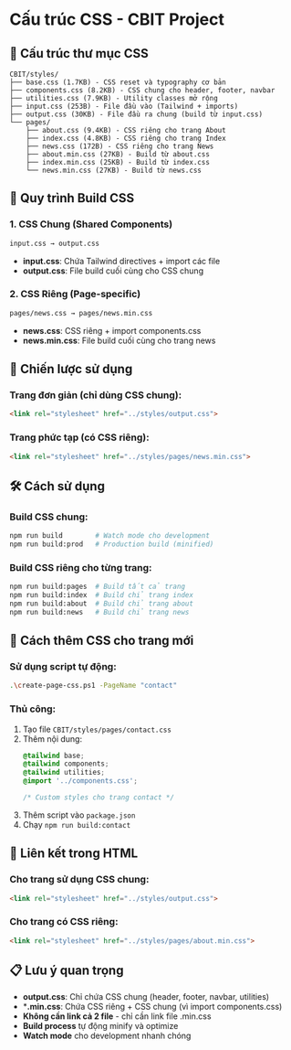 # Cấu trúc CSS - CBIT Project

## 📁 Cấu trúc thư mục CSS

```
CBIT/styles/
├── base.css (1.7KB) - CSS reset và typography cơ bản
├── components.css (8.2KB) - CSS chung cho header, footer, navbar
├── utilities.css (7.9KB) - Utility classes mở rộng
├── input.css (253B) - File đầu vào (Tailwind + imports)
├── output.css (30KB) - File đầu ra chung (build từ input.css)
└── pages/
    ├── about.css (9.4KB) - CSS riêng cho trang About
    ├── index.css (4.8KB) - CSS riêng cho trang Index
    ├── news.css (172B) - CSS riêng cho trang News
    ├── about.min.css (27KB) - Build từ about.css
    ├── index.min.css (25KB) - Build từ index.css
    └── news.min.css (27KB) - Build từ news.css
```

## 🔄 Quy trình Build CSS

### **1. CSS Chung (Shared Components)**
```bash
input.css → output.css
```
- **input.css**: Chứa Tailwind directives + import các file
- **output.css**: File build cuối cùng cho CSS chung

### **2. CSS Riêng (Page-specific)**
```bash
pages/news.css → pages/news.min.css
```
- **news.css**: CSS riêng + import components.css
- **news.min.css**: File build cuối cùng cho trang news

## 🎯 Chiến lược sử dụng

### **Trang đơn giản (chỉ dùng CSS chung):**
```html
<link rel="stylesheet" href="../styles/output.css">
```

### **Trang phức tạp (có CSS riêng):**
```html
<link rel="stylesheet" href="../styles/pages/news.min.css">
```

## 🛠️ Cách sử dụng

### **Build CSS chung:**
```bash
npm run build        # Watch mode cho development
npm run build:prod   # Production build (minified)
```

### **Build CSS riêng cho từng trang:**
```bash
npm run build:pages  # Build tất cả trang
npm run build:index  # Build chỉ trang index
npm run build:about  # Build chỉ trang about
npm run build:news   # Build chỉ trang news
```

## 📝 Cách thêm CSS cho trang mới

### **Sử dụng script tự động:**
```bash
.\create-page-css.ps1 -PageName "contact"
```

### **Thủ công:**
1. Tạo file `CBIT/styles/pages/contact.css`
2. Thêm nội dung:
   ```css
   @tailwind base;
   @tailwind components;
   @tailwind utilities;
   @import '../components.css';
   
   /* Custom styles cho trang contact */
   ```
3. Thêm script vào `package.json`
4. Chạy `npm run build:contact`

## 🔗 Liên kết trong HTML

### **Cho trang sử dụng CSS chung:**
```html
<link rel="stylesheet" href="../styles/output.css">
```

### **Cho trang có CSS riêng:**
```html
<link rel="stylesheet" href="../styles/pages/about.min.css">
```

## 📋 Lưu ý quan trọng

- **output.css**: Chỉ chứa CSS chung (header, footer, navbar, utilities)
- ***.min.css**: Chứa CSS riêng + CSS chung (vì import components.css)
- **Không cần link cả 2 file** - chỉ cần link file .min.css
- **Build process** tự động minify và optimize
- **Watch mode** cho development nhanh chóng
